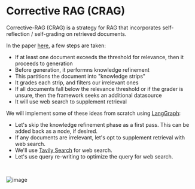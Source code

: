 # Corrective RAG (CRAG)
Corrective-RAG (CRAG) is a strategy for RAG that incorporates self-reflection / self-grading on retrieved documents.

In the paper <a href="https://arxiv.org/pdf/2401.15884.pdf">here</a>, a few steps are taken:

- If at least one document exceeds the threshold for relevance, then it proceeds to generation
- Before generation, it performns knowledge refinement
- This partitions the document into "knowledge strips"
- It grades each strip, and filters our irrelevant ones
- If all documents fall below the relevance threshold or if the grader is unsure, then the framework seeks an additional datasource
- It will use web search to supplement retrieval

We will implement some of these ideas from scratch using <a href="https://langchain-ai.github.io/langgraph/">LangGraph</a>:

- Let's skip the knowledge refinement phase as a first pass. This can be added back as a node, if desired.
- If any documents are irrelevant, let's opt to supplement retrieval with web search.
- We'll use <a href="https://python.langchain.com/v0.2/docs/integrations/tools/tavily_search/">Tavily Search</a> for web search.
- Let's use query re-writing to optimize the query for web search.

<br>

![image](https://github.com/AshishCodeCraft26/Corrective-RAG/assets/135592934/ac6a575b-0c49-43bb-ab5e-0b66cf93f62a)

